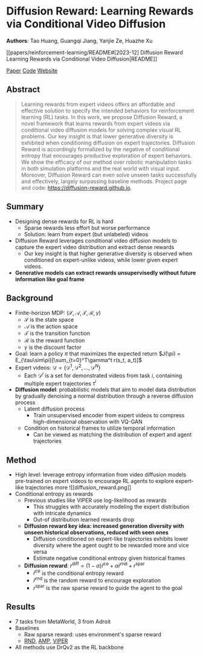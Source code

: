 # Diffusion Reward: Learning Rewards via Conditional Video Diffusion

**Authors**: Tao Huang, Guangqi Jiang, Yanjie Ze, Huazhe Xu

[[papers/reinforcement-learning/README#[2023-12] Diffusion Reward Learning Rewards via Conditional Video Diffusion|README]]

[Paper](http://arxiv.org/abs/2312.14134)
[Code](https://github.com/TEA-Lab/diffusion_reward)
[Website](https://diffusion-reward.github.io/)

## Abstract

> Learning rewards from expert videos offers an affordable and effective solution to specify the intended behaviors for reinforcement learning (RL) tasks. In this work, we propose Diffusion Reward, a novel framework that learns rewards from expert videos via conditional video diffusion models for solving complex visual RL problems. Our key insight is that lower generative diversity is exhibited when conditioning diffusion on expert trajectories. Diffusion Reward is accordingly formalized by the negative of conditional entropy that encourages productive exploration of expert behaviors. We show the efficacy of our method over robotic manipulation tasks in both simulation platforms and the real world with visual input. Moreover, Diffusion Reward can even solve unseen tasks successfully and effectively, largely surpassing baseline methods. Project page and code: <https://diffusion-reward.github.io>.

## Summary

- Designing dense rewards for RL is hard
    - Sparse rewards less effort but worse performance
    - Solution: learn from expert (but unlabeled) videos
- Diffusion Reward leverages conditional video diffusion models to capture the expert video distribution and extract dense rewards
    - Our key insight is that higher generative diversity is observed when conditioned on expert-unlike videos, while lower given expert videos.
- **Generative models can extract rewards unsupervisedly without future information like goal frame**

## Background

- Finite-horizon MDP: $(\mathcal{S}, \mathcal{A}, \mathcal{T}, \mathcal{R}, \gamma)$
    - $\mathcal{S}$ is the state space
    - $\mathcal{A}$ is the action space
    - $\mathcal{T}$ is the transition function
    - $\mathcal{R}$ is the reward function
    - $\gamma$ is the discount factor
- Goal: learn a policy $\pi$ that maximizes the expected return $J(\pi) = E_{\tau\sim\pi}[\sum_{t=0}^T\gamma^t r(s_t, a_t)]$
- Expert videos: $\mathcal{D} = \{\mathcal{D}^1, \mathcal{D}^2, \ldots, \mathcal{D}^N\}$
    - Each $\mathcal{D}^i$ is a set for demonstrated videos from task $i$, containing multiple expert trajectories $\tau^i$
- **Diffusion model**: probabilistic models that aim to model data distribution by gradually denoising a normal distribution through a reverse diffusion process
    - Latent diffusion process
        - Train unsupervised encoder from expert videos to compress high-dimensional observation with VQ-GAN
    - Condition on historical frames to utilize temporal information
        - Can be viewed as matching the distribution of expert and agent trajectories

## Method

- High level: leverage entropy information from video diffusion models pre-trained on expert videos to encourage RL agents to explore expert-like trajectories more ![[diffusion_reward.png]]
- Conditional entropy as rewards
    - Previous studies like VIPER use log-likelihood as rewards
        - This struggles with accurately modeling the expert distribution with intricate dynamics
        - Out-of distribution learned rewards drop
    - **Diffusion reward key idea: increased generation diversity with unseen historical observations, reduced with seen ones**
        - Diffusion conditioned on expert-like trajectories exhibits lower diversity where the agent ought to be rewarded more and vice versa
        - Estimate negative conditional entropy given historical frames
    - **Diffusion reward**: $r^{\text{diff}} = (1-\alpha)\bar{r}^{\text{ce}} + \alpha\bar{r}^{\text{rnd}} + r^{\text{spar}}$
        - $\bar{r}^{\text{ce}}$ is the conditional entropy reward
        - $\bar{r}^{\text{rnd}}$ is the random reward to encourage exploration
        - $r^{\text{spar}}$ is the raw sparse reward to guide the agent to the goal

## Results

- 7 tasks from MetaWorld, 3 from Adroit
- Baselines
    - Raw sparse reward: uses environment's sparse reward
    - [RND](https://arxiv.org/abs/1810.12894), [AMP](https://arxiv.org/abs/2104.02180), [VIPER](https://arxiv.org/abs/2305.14343)
- All methods use DrQv2 as the RL backbone

